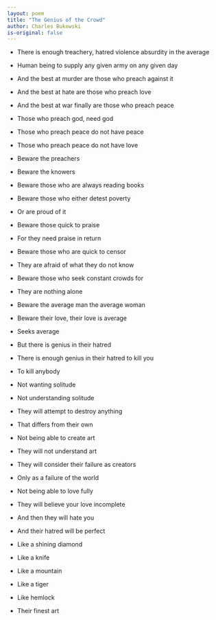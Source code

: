 ```yaml
---
layout: poem
title: "The Genius of the Crowd"
author: Charles Bukowski
is-original: false
---
```


- There is enough treachery, hatred violence absurdity in the average
- Human being to supply any given army on any given day

- And the best at murder are those who preach against it
- And the best at hate are those who preach love
- And the best at war finally are those who preach peace

- Those who preach god, need god
- Those who preach peace do not have peace
- Those who preach peace do not have love

- Beware the preachers
- Beware the knowers
- Beware those who are always reading books
- Beware those who either detest poverty
- Or are proud of it
- Beware those quick to praise
- For they need praise in return
- Beware those who are quick to censor
- They are afraid of what they do not know
- Beware those who seek constant crowds for
- They are nothing alone
- Beware the average man the average woman
- Beware their love, their love is average
- Seeks average

- But there is genius in their hatred
- There is enough genius in their hatred to kill you
- To kill anybody
- Not wanting solitude
- Not understanding solitude
- They will attempt to destroy anything
- That differs from their own
- Not being able to create art
- They will not understand art
- They will consider their failure as creators
- Only as a failure of the world
- Not being able to love fully
- They will believe your love incomplete
- And then they will hate you
- And their hatred will be perfect

- Like a shining diamond
- Like a knife
- Like a mountain
- Like a tiger
- Like hemlock

- Their finest art
